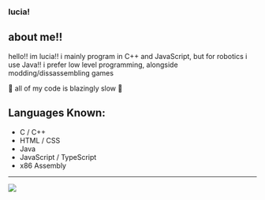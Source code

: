 ### lucia!

## about me!!
hello!! im lucia!! i mainly program in C++ and JavaScript, but for robotics i use Java!!
i prefer low level programming, alongside modding/dissassembling games

🚀 all of my code is blazingly slow 🚀

## Languages Known:
- C / C++
- HTML / CSS
- Java
- JavaScript / TypeScript
- x86 Assembly
---
[![](https://github-readme-stats.vercel.app/api/top-langs/?username=saturnaliam&layout=donut&langs_count=5)](https://github.com/anuraghazra/github-readme-stats)
